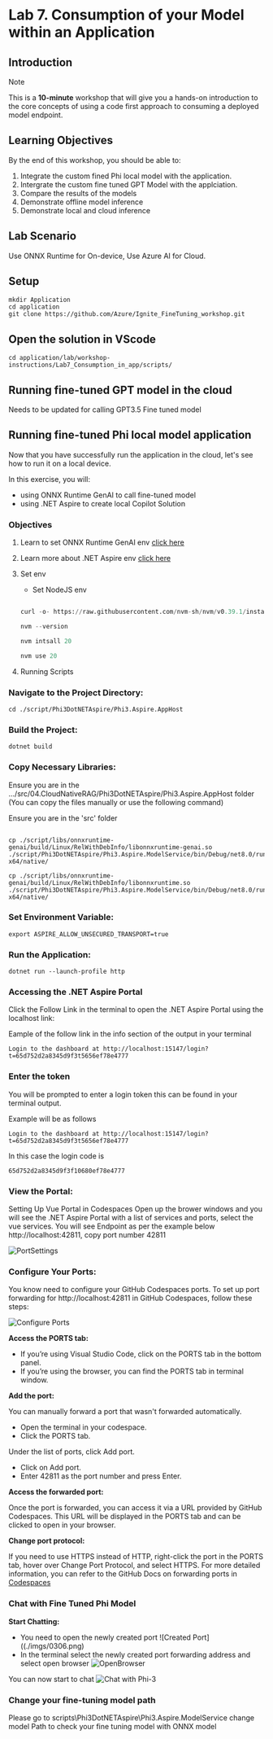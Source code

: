 # Lab 7. Consumption of your Model within an Application 

## Introduction

> [!NOTE]
>This is a **10-minute** workshop that will give you a hands-on introduction to the core concepts of using a code first approach to consuming a deployed model endpoint.

## Learning Objectives

By the end of this workshop, you should be able to:
1. Integrate the custom fined Phi local model with the application.
1. Intergrate the custom fine tuned GPT Model with the applciation.
1. Compare the results of the models
1. Demonstrate offline model inference
1. Demonstrate local and cloud inference

## Lab Scenario
Use ONNX Runtime for On-device, Use Azure AI for Cloud.


## Setup 
```
mkdir Application
cd application
git clone https://github.com/Azure/Ignite_FineTuning_workshop.git
```
## Open the solution in VScode

```
cd application/lab/workshop-instructions/Lab7_Consumption_in_app/scripts/

```

## Running fine-tuned GPT model in the cloud 

Needs to be updated for calling GPT3.5 Fine tuned model 

## Running fine-tuned Phi local model application

Now that you have successfully run the application in the cloud, let's see how to run it on a local device.

In this exercise, you will:

- using ONNX Runtime GenAI to call fine-tuned model
- using .NET Aspire to create local Copilot Solution

### Objectives 

1. Learn to set ONNX Runtime GenAI env [click here](../Additional_Labs/Local_Deployment_Model/readme.md)

2. Learn more about .NET Aspire env [click here](../Additional_Labs/dotNETAspire/readme.md)

3. Set env

   - Set NodeJS env

   ```Python

   curl -o- https://raw.githubusercontent.com/nvm-sh/nvm/v0.39.1/install.sh | bash

   nvm --version

   nvm intsall 20

   nvm use 20 

   ```

4. Running Scripts

### Navigate to the Project Directory:
```
cd ./script/Phi3DotNETAspire/Phi3.Aspire.AppHost
```

### Build the Project:

```
dotnet build
```

### Copy Necessary Libraries:

Ensure you are in the .../src/04.CloudNativeRAG/Phi3DotNETAspire/Phi3.Aspire.AppHost folder (You can copy the files manually or use the following command)

Ensure you are in the 'src' folder 
```

cp ./script/libs/onnxruntime-genai/build/Linux/RelWithDebInfo/libonnxruntime-genai.so ./script/Phi3DotNETAspire/Phi3.Aspire.ModelService/bin/Debug/net8.0/runtimes/linux-x64/native/

cp ./script/libs/onnxruntime-genai/build/Linux/RelWithDebInfo/libonnxruntime.so ./script/Phi3DotNETAspire/Phi3.Aspire.ModelService/bin/Debug/net8.0/runtimes/linux-x64/native/

```

### Set Environment Variable:
```
export ASPIRE_ALLOW_UNSECURED_TRANSPORT=true
```

### Run the Application:
```
dotnet run --launch-profile http
```

### Accessing the .NET Aspire Portal
Click the Follow Link in the terminal to open the .NET Aspire Portal using the localhost link: 

Eample of the follow link in the info section of the output in your terminal 

```
Login to the dashboard at http://localhost:15147/login?t=65d752d2a8345d9f3t5656ef78e4777
```


### Enter the token

You will be prompted to enter a login token this can be found in your terminal output.

Example will be as follows

```
Login to the dashboard at http://localhost:15147/login?t=65d752d2a8345d9f3t5656ef78e4777
```

In this case the login code is

```
65d752d2a8345d9f3f10680ef78e4777
```

### View the Portal:
Setting Up Vue Portal in Codespaces
Open up the brower windows and you will see the .NET Aspire Portal with a list of services and ports, select the vue services. You will see Endpoint as per the example below http://localhost:42811, copy port number 42811

![PortSettings](./images/0302.png)

### Configure Your Ports: 
You know need to configure your GitHub Codespaces ports. 
To set up port forwarding for http://localhost:42811 in GitHub Codespaces, follow these steps:

![Configure Ports](./images/0303.png)

**Access the PORTS tab:**

- If you’re using Visual Studio Code, click on the PORTS tab in the bottom panel.
- If you’re using the browser, you can find the PORTS tab in terminal window.

**Add the port:**

You can manually forward a port that wasn't forwarded automatically.

- Open the terminal in your codespace.
- Click the PORTS tab.

Under the list of ports, click Add port.
- Click on Add port.
- Enter 42811 as the port number and press Enter.

**Access the forwarded port:**

Once the port is forwarded, you can access it via a URL provided by GitHub Codespaces. This URL will be displayed in the PORTS tab and can be clicked to open in your browser.

**Change port protocol:**

If you need to use HTTPS instead of HTTP, right-click the port in the PORTS tab, hover over Change Port Protocol, and select HTTPS.
For more detailed information, you can refer to the GitHub Docs on forwarding ports in [Codespaces](https://docs.github.com/en/codespaces/developing-in-a-codespace/forwarding-ports-in-your-codespace)

### Chat with Fine Tuned Phi Model

**Start Chatting:** 

- You need to open the newly created port 
![Created Port]((./imgs/0306.png)
- In the terminal select the newly created port forwarding address and select open browser
![OpenBrowser](./images/0305.png)

You can now start to chat
![Chat with Phi-3](./images/0304.png)


### Change your fine-tuning model path

Please go to scripts\Phi3DotNETAspire\Phi3.Aspire.ModelService change model Path to check your fine tuning model with ONNX model








